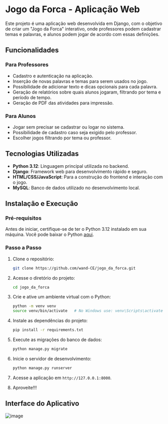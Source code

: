 # Jogo da Forca - Aplicação Web

Este projeto é uma aplicação web desenvolvida em Django, com o objetivo de criar um "Jogo da Forca" interativo, onde professores podem cadastrar temas e palavras, e alunos podem jogar de acordo com essas definições.

## Funcionalidades

### Para Professores
- Cadastro e autenticação na aplicação.
- Inserção de novas palavras e temas para serem usados no jogo.
- Possibilidade de adicionar texto e dicas opcionais para cada palavra.
- Geração de relatórios sobre quais alunos jogaram, filtrando por tema e período de tempo.
- Geração de PDF das atividades para impressão.

### Para Alunos
- Jogar sem precisar se cadastrar ou logar no sistema.
- Possibilidade de cadastro caso seja exigido pelo professor.
- Escolher jogos filtrando por tema ou professor.

## Tecnologias Utilizadas
- **Python 3.12**: Linguagem principal utilizada no backend.
- **Django**: Framework web para desenvolvimento rápido e seguro.
- **HTML/CSS/JavaScript**: Para a construção do frontend e interação com o jogo.
- **MySQL**: Banco de dados utilizado no desenvolvimento local.

## Instalação e Execução

### Pré-requisitos

Antes de iniciar, certifique-se de ter o Python 3.12 instalado em sua máquina. Você pode baixar o Python [aqui](https://www.python.org/downloads/).

### Passo a Passo

1. Clone o repositório:

   ```bash
   git clone https://github.com/wand-CE/jogo_da_forca.git
   ```

2. Acesse o diretório do projeto:

   ```bash
   cd jogo_da_forca
   ```

3. Crie e ative um ambiente virtual com o Python:

   ```bash
   python -m venv venv
   source venv/bin/activate   # No Windows use: venv\Scripts\activate
   ```

4. Instale as dependências do projeto:

   ```bash
   pip install -r requirements.txt
   ```
5. Execute as migrações do banco de dados:

   ```bash
   python manage.py migrate
   ```

6. Inicie o servidor de desenvolvimento:

   ```bash
   python manage.py runserver
   ```

7. Acesse a aplicação em `http://127.0.0.1:8000`.

8. Aproveite!!!

## Interface do Aplicativo

![image](https://github.com/user-attachments/assets/b1574ebf-315e-4333-bcb4-5cad09c308b9)


